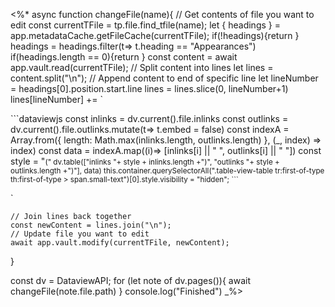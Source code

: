 <%*
async function changeFile(name){
// Get contents of file you want to edit
    const currentTFile = tp.file.find_tfile(name);
    let { headings } = app.metadataCache.getFileCache(currentTFile);
    if(!headings){return }
    headings = headings.filter(t=> t.heading == "Appearances")
    if(headings.length == 0){return }
    const content = await app.vault.read(currentTFile);
    // Split content into lines
    let lines = content.split("\n");
    // Append content to end of specific line
    let lineNumber = headings[0].position.start.line
    lines = lines.slice(0, lineNumber+1)
    lines[lineNumber] += `

\`\`\`dataviewjs
const inlinks = dv.current().file.inlinks
const outlinks = dv.current().file.outlinks.mutate(t=> t.embed = false)
const indexA = Array.from({ length: Math.max(inlinks.length, outlinks.length) }, (_, index) => index)
const data = indexA.map((i)=> [inlinks[i] || " ", outlinks[i] || " "])
const style = "<span style='font-size:smaller;color:var(--text-muted)'>("
dv.table(["inlinks "+ style + inlinks.length +")", "outlinks "+ style + outlinks.length +")"], data)
this.container.querySelectorAll(".table-view-table tr:first-of-type th:first-of-type > span.small-text")[0].style.visibility = "hidden";
\`\`\`

`

    // Join lines back together
    const newContent = lines.join("\n");
    // Update file you want to edit
    await app.vault.modify(currentTFile, newContent);
}

const dv = DataviewAPI;
for (let note of dv.pages()){
    await changeFile(note.file.path)
}
console.log("Finished")
_%>